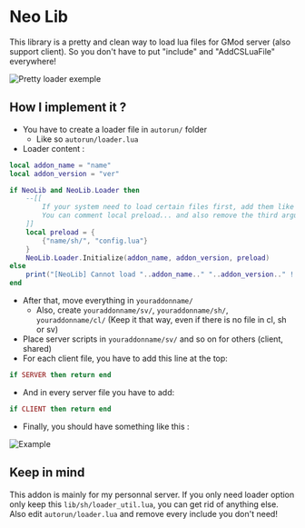 # Neo Lib 

This library is a pretty and clean way to load lua files for GMod server (also support client).
So you don't have to put "include" and "AddCSLuaFile" everywhere!

![Pretty loader exemple](https://octodex.github.com/images/yaktocat.png)

## How I implement it ?

- You have to create a loader file in `autorun/` folder
    - Like so `autorun/loader.lua`
- Loader content :
```lua
local addon_name = "name"
local addon_version = "ver"

if NeoLib and NeoLib.Loader then 
    --[[
        If your system need to load certain files first, add them like this in preload table.
        You can comment local preload... and also remove the third arguement of Initialize call
    ]] 
    local preload = {
        {"name/sh/", "config.lua"}
    }
    NeoLib.Loader.Initialize(addon_name, addon_version, preload)
else
    print("[NeoLib] Cannot load "..addon_name.." "..addon_version.." ! Library not found...")    
end
```
- After that, move everything in `youraddonname/`
    - Also, create `youraddonname/sv/`, `youraddonname/sh/`, `youraddonname/cl/` (Keep it that way, even if there is no file in cl, sh or sv)
- Place server scripts in `youraddonname/sv/` and so on for others (client, shared)
- For each client file, you have to add this line at the top: 
```lua
if SERVER then return end
```
- And in every server file you have to add: 
```lua
if CLIENT then return end
```
- Finally, you should have something like this : 

![Example](https://i.imgur.com/otc58l8.gif)

## Keep in mind

This addon is mainly for my personnal server. If you only need loader option only keep this `lib/sh/loader_util.lua`, you can get rid of anything else.
Also edit `autorun/loader.lua` and remove every include you don't need!
